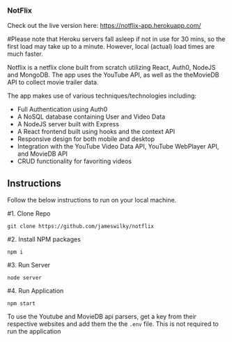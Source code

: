 ### NotFlix

Check out the live version here:
https://notflix-app.herokuapp.com/

#Please note that Heroku servers fall asleep if not in use for 30 mins, so the first load may take up to a minute. However, local (actual) load times are much faster.

Notflix is a netflix clone built from scratch utilizing React, Auth0, NodeJS and MongoDB. The app uses the YouTube API, as well as the theMovieDB API to collect movie trailer data.

The app makes use of various techniques/technologies including:

- Full Authentication using Auth0
- A NoSQL database containing User and Video Data
- A NodeJS server built with Express
- A React frontend built using hooks and the context API
- Responsive design for both mobile and desktop
- Integration with the YouTube Video Data API, YouTube WebPlayer API, and MovieDB API
- CRUD functionality for favoriting videos

## Instructions

Follow the below instructions to run on your local machine.

#1. Clone Repo

```
git clone https://github.com/jameswilky/notflix
```

#2. Install NPM packages

```
npm i
```

#3. Run Server

```
node server
```

#4. Run Application

```
npm start
```

To use the Youtube and MovieDB api parsers, get a key from their respective websites and add them the the `.env` file. This is not required to run the application
